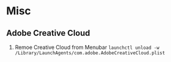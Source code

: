 # Misc

## Adobe Creative Cloud

1. Remoe Creative Cloud from Menubar 
  `launchctl unload -w /Library/LaunchAgents/com.adobe.AdobeCreativeCloud.plist`
